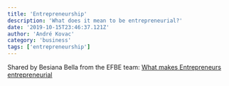 ```yaml
---
title: 'Entrepreneurship'
description: 'What does it mean to be entrepreneurial?'
date: '2019-10-15T23:46:37.121Z'
author: 'André Kovac'
category: 'business'
tags: ['entrepreneurship']
---
```


Shared by Besiana Bella from the EFBE team: [What makes Entrepreneurs entrepreneurial](./what-makes-entrepreneurs-entrepreneurial-sarasvathy.pdf)